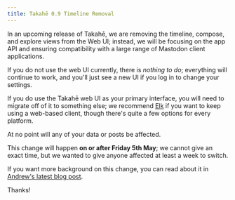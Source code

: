 ```yaml
---
title: Takahē 0.9 Timeline Removal
---
```


In an upcoming release of Takahē, we are removing the timeline, compose, and
explore views from the Web UI; instead, we will be focusing on the app API
and ensuring compatibility with a large range of Mastodon client applications.

If you do not use the web UI currently, there is *nothing to do*; everything
will continue to work, and you'll just see a new UI if you log in to change
your settings.

If you do use the Takahē web UI as your primary interface, you will need to
migrate off of it to something else; we recommend [Elk](https://elk.zone) if
you want to keep using a web-based client, though there's quite a few options
for every platform.

At no point will any of your data or posts be affected.

This change will happen **on or after Friday 5th May**; we cannot give an exact
time, but we wanted to give anyone affected at least a week to switch.

If you want more background on this change, you can read about it in
[Andrew's latest blog post](https://aeracode.org/2023/04/29/refactor-treat/).

Thanks!
